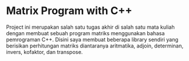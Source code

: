 # Matrix Program with C++

Project ini merupakan salah satu tugas akhir di salah satu mata kuliah dengan membuat sebuah program matriks menggunakan bahasa pemrograman C++. Disini saya membuat beberapa library sendiri yang berisikan perhitungan matriks diantaranya aritmatika, adjoin, determinan, invers, kofaktor, dan transpose.
